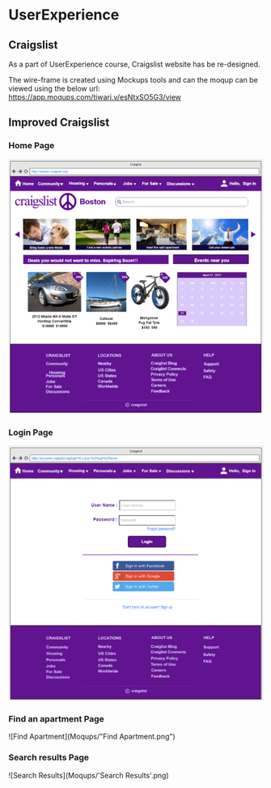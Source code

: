 # UserExperience

## Craigslist
As a part of UserExperience course, Craigslist website has be re-designed. 

The wire-frame is created using Mockups tools and can the moqup can be viewed using the below url:
https://app.moqups.com/tiwari.v/esNtxSO5G3/view

## Improved Craigslist

### Home Page
![Home](Moqups/Home.png)

### Login Page
![Login](Moqups/Login.png)

### Find an apartment Page
![Find Apartment](Moqups/"Find Apartment.png")

### Search results Page
![Search Results](Moqups/'Search Results'.png)
